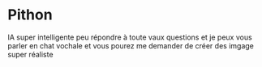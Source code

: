 # Pithon
IA super intelligente peu répondre à toute vaux questions 
et je peux vous parler en chat vochale 
et vous pourez me demander de créer des imgage super réaliste
